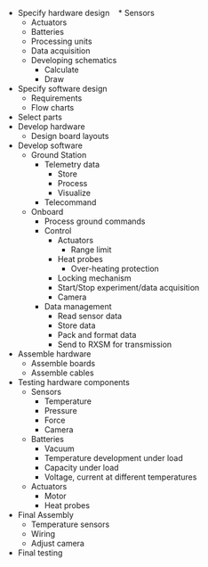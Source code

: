 * Specify hardware design
    * Sensors
    * Actuators
    * Batteries
    * Processing units
    * Data acquisition
    * Developing schematics
        * Calculate
        * Draw
* Specify software design
    * Requirements
    * Flow charts
* Select parts
* Develop hardware
    * Design board layouts
* Develop software
    * Ground Station
        * Telemetry data
            * Store
            * Process
            * Visualize
        * Telecommand
    * Onboard
        * Process ground commands
        * Control
            * Actuators
                * Range limit
            * Heat probes
                * Over-heating protection
            * Locking mechanism
            * Start/Stop experiment/data acquisition
            * Camera
        * Data management
            * Read sensor data
            * Store data
            * Pack and format data
            * Send to RXSM for transmission
* Assemble hardware
    * Assemble boards
    * Assemble cables
* Testing hardware components
    * Sensors
        * Temperature
        * Pressure
        * Force
        * Camera
    * Batteries
        * Vacuum
        * Temperature development under load
        * Capacity under load
        * Voltage, current at different temperatures
    * Actuators
        * Motor
        * Heat probes
* Final Assembly
    * Temperature sensors
    * Wiring
    * Adjust camera
* Final testing
